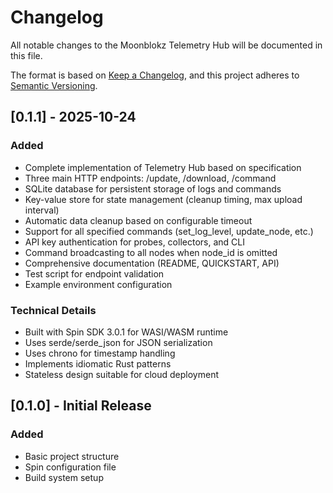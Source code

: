 # Changelog

All notable changes to the Moonblokz Telemetry Hub will be documented in this file.

The format is based on [Keep a Changelog](https://keepachangelog.com/en/1.0.0/),
and this project adheres to [Semantic Versioning](https://semver.org/spec/v2.0.0.html).

## [0.1.1] - 2025-10-24

### Added
- Complete implementation of Telemetry Hub based on specification
- Three main HTTP endpoints: /update, /download, /command
- SQLite database for persistent storage of logs and commands
- Key-value store for state management (cleanup timing, max upload interval)
- Automatic data cleanup based on configurable timeout
- Support for all specified commands (set_log_level, update_node, etc.)
- API key authentication for probes, collectors, and CLI
- Command broadcasting to all nodes when node_id is omitted
- Comprehensive documentation (README, QUICKSTART, API)
- Test script for endpoint validation
- Example environment configuration

### Technical Details
- Built with Spin SDK 3.0.1 for WASI/WASM runtime
- Uses serde/serde_json for JSON serialization
- Uses chrono for timestamp handling
- Implements idiomatic Rust patterns
- Stateless design suitable for cloud deployment

## [0.1.0] - Initial Release

### Added
- Basic project structure
- Spin configuration file
- Build system setup

